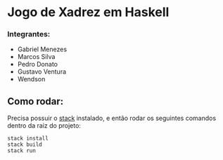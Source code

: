 # Jogo de Xadrez em Haskell

### Integrantes:
- Gabriel Menezes
- Marcos Silva
- Pedro Donato
- Gustavo Ventura
- Wendson


## Como rodar:

Precisa possuir o [stack](https://docs.haskellstack.org/en/stable/README/#how-to-install) instalado, e então rodar os seguintes comandos dentro da raiz do projeto:
```stack
stack install
stack build
stack run
```